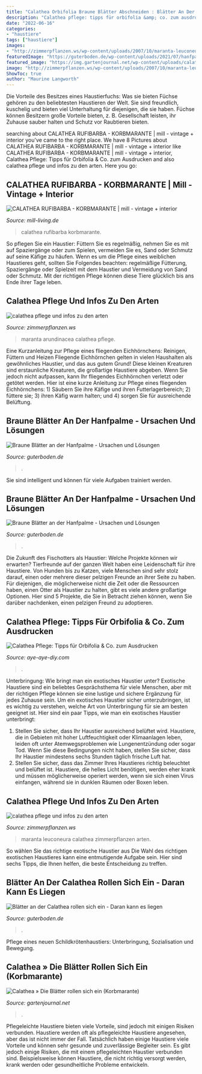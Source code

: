 ```yaml
---
title: "Calathea Orbifolia Braune Blätter Abschneiden : Blätter An Der Calathea Rollen Sich Ein"
description: "Calathea pflege: tipps für orbifolia &amp; co. zum ausdrucken"
date: "2022-06-16"
categories:
- "haustiere"
tags: ["haustiere"]
images:
- "http://zimmerpflanzen.ws/wp-content/uploads/2007/10/maranta-leuconeura.jpg"
featuredImage: "https://guterboden.de/wp-content/uploads/2021/07/hanfpalme-standort-350x233.jpg"
featured_image: "https://img.gartenjournal.net/wp-content/uploads/calathea-gelbe-blaetter.jpg-860x573.jpg"
image: "http://zimmerpflanzen.ws/wp-content/uploads/2007/10/maranta-leuconeura.jpg"
ShowToc: true
author: "Maurine Langworth"
---
```



Die Vorteile des Besitzes eines Haustierfuchs: Was sie bieten
Füchse gehören zu den beliebtesten Haustieren der Welt. Sie sind freundlich, kuschelig und bieten viel Unterhaltung für diejenigen, die sie haben. Füchse können Besitzern große Vorteile bieten, z. B. Gesellschaft leisten, ihr Zuhause sauber halten und Schutz vor Raubtieren bieten.

	

		
searching about CALATHEA RUFIBARBA - KORBMARANTE | mill - vintage + interior you've came to the right place. We have 8 Pictures about CALATHEA RUFIBARBA - KORBMARANTE | mill - vintage + interior like CALATHEA RUFIBARBA - KORBMARANTE | mill - vintage + interior, Calathea Pflege: Tipps für Orbifolia &amp; Co. zum Ausdrucken and also calathea pflege und infos zu den arten. Here you go:
		
    
## CALATHEA RUFIBARBA - KORBMARANTE | Mill - Vintage + Interior

<img loading=lazy src="https://mill-living.de/wp-content/uploads/2020/06/cala-2.jpg" onerror="this.onerror=null;this.src='https://tse3.mm.bing.net/th?id=OIP._Ong6_Zw0onyhQ63zxPs-AHaHa&amp;pid=15.1';" alt="CALATHEA RUFIBARBA - KORBMARANTE | mill - vintage + interior">

_Source: mill-living.de_

>calathea rufibarba korbmarante. 

	

So pflegen Sie ein Haustier: Füttern Sie es regelmäßig, nehmen Sie es mit auf Spaziergänge oder zum Spielen, vermeiden Sie es, Sand oder Schmutz auf seine Käfige zu häufen.
Wenn es um die Pflege eines weiblichen Haustieres geht, sollten Sie Folgendes beachten: regelmäßige Fütterung, Spaziergänge oder Spielzeit mit dem Haustier und Vermeidung von Sand oder Schmutz. Mit der richtigen Pflege können diese Tiere glücklich bis ans Ende ihrer Tage leben.

    
## Calathea Pflege Und Infos Zu Den Arten

<img loading=lazy src="https://zimmerpflanzen.ws/wp-content/uploads/2008/11/maranta-arundinacea.jpg" onerror="this.onerror=null;this.src='https://tse2.mm.bing.net/th?id=OIP.e39oqGE6dEMXEs9EkSsIsgHaE8&amp;pid=15.1';" alt="calathea pflege und infos zu den arten">

_Source: zimmerpflanzen.ws_

>maranta arundinacea calathea pflege. 

	

Eine Kurzanleitung zur Pflege eines fliegenden Eichhörnchens: Reinigen, Füttern und Heizen
Fliegende Eichhörnchen gelten in vielen Haushalten als gewöhnliches Haustier, und das aus gutem Grund! Diese kleinen Kreaturen sind erstaunliche Kreaturen, die großartige Haustiere abgeben. Wenn Sie jedoch nicht aufpassen, kann Ihr fliegendes Eichhörnchen verletzt oder getötet werden. Hier ist eine kurze Anleitung zur Pflege eines fliegenden Eichhörnchens: 1) Säubern Sie ihre Käfige und ihren Futterlagerbereich; 2) füttere sie; 3) ihren Käfig warm halten; und 4) sorgen Sie für ausreichende Belüftung.

    
## Braune Blätter An Der Hanfpalme - Ursachen Und Lösungen

<img loading=lazy src="https://guterboden.de/wp-content/uploads/2021/07/hanfpalme-standort-300x200.jpg" onerror="this.onerror=null;this.src='https://tse1.mm.bing.net/th?id=OIP.-3J7hq-Kmb23uaXaj4oXXQAAAA&amp;pid=15.1';" alt="Braune Blätter an der Hanfpalme - Ursachen und Lösungen">

_Source: guterboden.de_

>. 

	

Sie sind intelligent und können für viele Aufgaben trainiert werden.

    
## Braune Blätter An Der Hanfpalme - Ursachen Und Lösungen

<img loading=lazy src="https://guterboden.de/wp-content/uploads/2021/07/hanfpalme-standort-350x233.jpg" onerror="this.onerror=null;this.src='https://tse2.mm.bing.net/th?id=OIP.gOX-5HEwtVEa0E5M5TZ9vgAAAA&amp;pid=15.1';" alt="Braune Blätter an der Hanfpalme - Ursachen und Lösungen">

_Source: guterboden.de_

>. 

	

Die Zukunft des Fischotters als Haustier: Welche Projekte können wir erwarten?
Tierfreunde auf der ganzen Welt haben eine Leidenschaft für ihre Haustiere. Von Hunden bis zu Katzen, viele Menschen sind sehr stolz darauf, einen oder mehrere dieser pelzigen Freunde an ihrer Seite zu haben. Für diejenigen, die möglicherweise nicht die Zeit oder die Ressourcen haben, einen Otter als Haustier zu halten, gibt es viele andere großartige Optionen. Hier sind 5 Projekte, die Sie in Betracht ziehen können, wenn Sie darüber nachdenken, einen pelzigen Freund zu adoptieren.

    
## Calathea Pflege: Tipps Für Orbifolia &amp; Co. Zum Ausdrucken

<img loading=lazy src="https://aye-aye-diy.com/wp-content/uploads/2021/08/Calathea-Hybride-Pflege-Calathea-Standort-800x1071.jpg" onerror="this.onerror=null;this.src='https://tse2.mm.bing.net/th?id=OIP.dYAX8pHETuu8O1mvBuFmhQHaJ6&amp;pid=15.1';" alt="Calathea Pflege: Tipps für Orbifolia &amp; Co. zum Ausdrucken">

_Source: aye-aye-diy.com_

>. 

	

Unterbringung: Wie bringt man ein exotisches Haustier unter?
Exotische Haustiere sind ein beliebtes Gesprächsthema für viele Menschen, aber mit der richtigen Pflege können sie eine lustige und sichere Ergänzung für jedes Zuhause sein. Um ein exotisches Haustier sicher unterzubringen, ist es wichtig zu verstehen, welche Art von Unterbringung für sie am besten geeignet ist. Hier sind ein paar Tipps, wie man ein exotisches Haustier unterbringt:
1. Stellen Sie sicher, dass Ihr Haustier ausreichend belüftet wird. Haustiere, die in Gebieten mit hoher Luftfeuchtigkeit oder Klimaanlagen leben, leiden oft unter Atemwegsproblemen wie Lungenentzündung oder sogar Tod. Wenn Sie diese Bedingungen nicht haben, stellen Sie sicher, dass Ihr Haustier mindestens sechs Stunden täglich frische Luft hat.
2. Stellen Sie sicher, dass das Zimmer Ihres Haustieres richtig beleuchtet und belüftet ist. Haustiere, die helles Licht benötigen, werden eher krank und müssen möglicherweise operiert werden, wenn sie sich einen Virus einfangen, während sie in dunklen Räumen oder Boxen leben.

    
## Calathea Pflege Und Infos Zu Den Arten

<img loading=lazy src="http://zimmerpflanzen.ws/wp-content/uploads/2007/10/maranta-leuconeura.jpg" onerror="this.onerror=null;this.src='https://tse1.mm.bing.net/th?id=OIP.Ex33OmjVKMjz9LY2TdOzSwHaEo&amp;pid=15.1';" alt="calathea pflege und infos zu den arten">

_Source: zimmerpflanzen.ws_

>maranta leuconeura calathea zimmerpflanzen arten. 

	

So wählen Sie das richtige exotische Haustier aus
Die Wahl des richtigen exotischen Haustieres kann eine entmutigende Aufgabe sein. Hier sind sechs Tipps, die Ihnen helfen, die beste Entscheidung zu treffen.

    
## Blätter An Der Calathea Rollen Sich Ein - Daran Kann Es Liegen

<img loading=lazy src="https://guterboden.de/wp-content/uploads/2021/01/oleander-blaetter-rollen-sich-ein-1024x683.jpg" onerror="this.onerror=null;this.src='https://tse2.mm.bing.net/th?id=OIP.28vktWQ5-LpuP_MKYNuTGAHaE8&amp;pid=15.1';" alt="Blätter an der Calathea rollen sich ein - Daran kann es liegen">

_Source: guterboden.de_

>. 

	

Pflege eines neuen Schildkrötenhaustiers: Unterbringung, Sozialisation und Bewegung.

    
## Calathea » Die Blätter Rollen Sich Ein (Korbmarante)

<img loading=lazy src="https://img.gartenjournal.net/wp-content/uploads/calathea-gelbe-blaetter.jpg-860x573.jpg" onerror="this.onerror=null;this.src='https://tse1.mm.bing.net/th?id=OIP.4csUZEQOlmXW0OPIZNWFHAHaE7&amp;pid=15.1';" alt="Calathea » Die Blätter rollen sich ein (Korbmarante)">

_Source: gartenjournal.net_

>. 

	

Pflegeleichte Haustiere bieten viele Vorteile, sind jedoch mit einigen Risiken verbunden.
Haustiere werden oft als pflegeleichte Haustiere angesehen, aber das ist nicht immer der Fall. Tatsächlich haben einige Haustiere viele Vorteile und können sehr gesunde und zuverlässige Begleiter sein. Es gibt jedoch einige Risiken, die mit einem pflegeleichten Haustier verbunden sind. Beispielsweise können Haustiere, die nicht richtig versorgt werden, krank werden oder gesundheitliche Probleme entwickeln.

